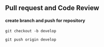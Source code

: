 ## Pull request and Code Review

#### create branch and push for repository
```
git checkout -b develop
```
```
git push origin develop
```

